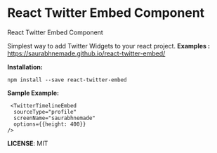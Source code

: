# React Twitter Embed Component

React Twitter Embed Component

Simplest way to add Twitter Widgets to your react project.
**Examples :** https://saurabhnemade.github.io/react-twitter-embed/

**Installation:** 

    npm install --save react-twitter-embed

**Sample Example:**
   
     <TwitterTimelineEmbed
      sourceType="profile"
      screenName="saurabhnemade"
      options={{height: 400}}
    />


**LICENSE**: MIT